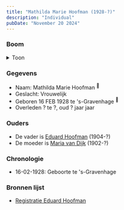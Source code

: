 ```yaml
---
title: "Mathilda Marie Hoofman (1928-?)"
description: "Individual"
pubDate: "November 20 2024"
---
```


### Boom
<details><summary>Toon</summary>

![test](https://www.plantuml.com/plantuml/svg/dP9DRy8m38Rl-HKM73WX5HWmK0K8QBSTzd6OTjW5kOsXMTC49G644Fzz0Sf0EqpRJh5il_PZEoFhqBXL8PdDXLgYmG8IJFE5qIl59rfg0ywWiZv4oh5CS89Kc5JIoQPYwRPGK96GiIUNTMH8k-sIs5NLLAAri6C0CDQ6atdDH9ehiZOC2nHgC80MspDMWvTZAyjEYah4LsWut6izBr1L02qy146ZTmjGZLfnEnxxghkv8Cdt4FOJJBQpH3idgJ-0DaoZ2JHwmGtKRFtEu9fKXWkw4jXy9UKC5P-bHbkRQC_abKCOUfoIuH6DG5YZWgduoCyCpQ3Z6U9nr8fQFp0qpWnDUDSaIVsnUTZV4ET2BGwrUl3q_EQVPlT84GT1qEb2LOf5vhOafTvuaZqhDrIlbncinBquIgLt74CzTfdLPK9oXCFGz7tlFXE-3lQBsJiGH-C3x-t_3i16fBZ_dvy0)
</details>

### Gegevens
- Naam: Mathilda Marie Hoofman <sup><a href="../s00352/" style="text-decoration:none" title="Registratie Eduard Hoofman">:link:</a></sup>
- Geslacht: Vrouwelijk
- Geboren 16 FEB 1928 te 's-Gravenhage <sup><a href="../s00352/" style="text-decoration:none" title="Registratie Eduard Hoofman">:link:</a></sup>
- Overleden ? te ?, oud ? jaar jaar 

### Ouders
- De vader is [Eduard Hoofman](../i00198/) (1904-?)
- De moeder is [Maria van Dijk](../i00206/) (1902-?)

### Chronologie
- 16-02-1928: Geboorte te 's-Gravenhage

### Bronnen lijst
- [Registratie Eduard Hoofman](../s00352/)